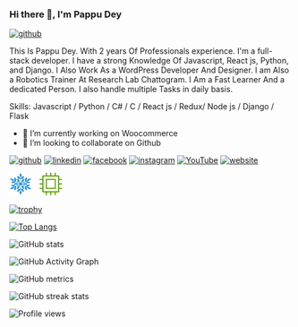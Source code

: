 ### Hi there 👋, I'm Pappu Dey
[<img src='linkedin.com/in/coderpappu/overlay/background-image/' alt='github' height='40'>](https://github.com/pappudey)

This Is Pappu Dey. With 2 years Of Professionals experience. I'm a full-stack developer.
I have a strong Knowledge Of Javascript, React js, Python, and Django. I Also Work As a WordPress Developer And Designer. I am Also a Robotics Trainer At Research Lab Chattogram. I Am a Fast Learner And a dedicated Person. I also handle multiple Tasks in daily basis.

Skills: Javascript / Python / C# /  C / React js / Redux/ Node js / Django / Flask 

- 🔭 I’m currently working on Woocommerce 
- 👯 I’m looking to collaborate on Github 


[<img src='https://cdn.jsdelivr.net/npm/simple-icons@3.0.1/icons/github.svg' alt='github' height='40'>](https://github.com/pappudey)  [<img src='https://cdn.jsdelivr.net/npm/simple-icons@3.0.1/icons/linkedin.svg' alt='linkedin' height='40'>](https://www.linkedin.com/in/coderpapppu/)  [<img src='https://cdn.jsdelivr.net/npm/simple-icons@3.0.1/icons/facebook.svg' alt='facebook' height='40'>](https://www.facebook.com/coderpappudey)  [<img src='https://cdn.jsdelivr.net/npm/simple-icons@3.0.1/icons/instagram.svg' alt='instagram' height='40'>](https://www.instagram.com/papppudey.coder/)  [<img src='https://cdn.jsdelivr.net/npm/simple-icons@3.0.1/icons/youtube.svg' alt='YouTube' height='40'>](https://www.youtube.com/channel/@pappudey7507)  [<img src='https://cdn.jsdelivr.net/npm/simple-icons@3.0.1/icons/icloud.svg' alt='website' height='40'>](https://developerpappudey.me/)  

<a href='https://archiveprogram.github.com/'><img src='https://raw.githubusercontent.com/acervenky/animated-github-badges/master/assets/acbadge.gif' width='40' height='40'></a> <a href='https://docs.github.com/en/developers'><img src='https://raw.githubusercontent.com/acervenky/animated-github-badges/master/assets/devbadge.gif' width='40' height='40'></a> 

[![trophy](https://github-profile-trophy.vercel.app/?username=pappudey)](https://github.com/ryo-ma/github-profile-trophy)

[![Top Langs](https://github-readme-stats.vercel.app/api/top-langs/?username=pappudey)](https://github.com/anuraghazra/github-readme-stats)

![GitHub stats](https://github-readme-stats.vercel.app/api?username=pappudey&show_icons=true&count_private=true)  

![GitHub Activity Graph](https://activity-graph.herokuapp.com/graph?username=pappudey)  

![GitHub metrics](https://metrics.lecoq.io/pappudey)  

![GitHub streak stats](https://streak-stats.demolab.com/?user=pappudey)  

![Profile views](https://gpvc.arturio.dev/pappudey)  
